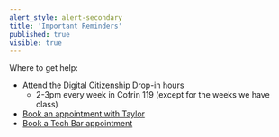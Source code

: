 ```yaml
---
alert_style: alert-secondary
title: 'Important Reminders'
published: true
visible: true
---
```


Where to get help:
* Attend the Digital Citizenship Drop-in hours
   * 2-3pm every week in Cofrin 119 (except for the weeks we have class)
* [Book an appointment with Taylor](https://www.meetingbird.com/l/taylorjadin/digciz)
* [Book a Tech Bar appointment](https://techbar.knight.domains/)

